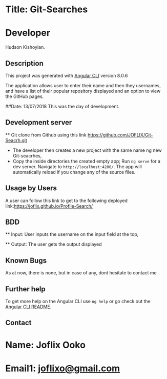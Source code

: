 # Title: Git-Searches
# Developer
Hudson Kishoyian.

## Description

This project was generated with [Angular CLI](https://github.com/angular/angular-cli) version 8.0.6

The application allows user to enter their name and then they usernames, and have a list of their popular repository displayed and an option to view the GitHub pages.

##Date: 13/07/2018
This was the day of development.
## Development server
** Git clone from Github using this link https://github.com/JOFLIX/Git-Seacrh.git
 * The developer then creates a new project with the same name ng new Git-seacrhes,
 * Copy the inside directories the created empty app;
Run `ng serve` for a dev server. Navigate to `http://localhost:4200/`. The app will automatically reload if you change any of the source files.

## Usage by Users

A user can follow this link to get to the following deployed link:https://joflix.github.io/Profile-Search/

## BDD

** Input:
User inputs the username on the input field at the top,

** Output: The user gets the output displayed
## Known Bugs
As at now, there is none, but in case of any, dont hesitate to contact me



## Further help

To get more help on the Angular CLI use `ng help` or go check out the [Angular CLI README](https://github.com/angular/angular-cli/blob/master/README.md).

## Contact
 # Name: Joflix Ooko
 # Email1: joflixo@gmail.com
